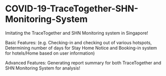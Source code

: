 # COVID-19-TraceTogether-SHN-Monitoring-System

Imitating the TraceTogether and SHN Monitoring system in Singapore!

Basic Features:
(e.g. Checking-in and checking out of various hotspots, Determining number of days for Stay Home Notice and Booking-in system for hotels/Home based on user information)

Advanced Features:
Generating report summary for both TraceTogether and SHN Monitoring System for analysis!
